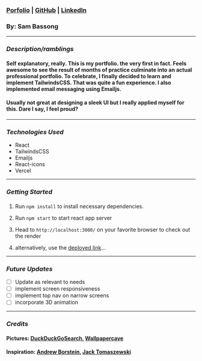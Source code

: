 ###  [Porfolio]() | [GitHub](https://github.com/sbassong) | [LinkedIn](https://www.linkedin.com/in/sambassong/)
### By: Sam Bassong
***

### ***Description/ramblings***

####  Self explanatory, really. This is my portfolio. the very first in fact. Feels awesome to see the result of months of practice culminate into an actual professional portfolio. To celebrate, I finally decided to learn and implement TailwindsCSS. That was quite a fun experience. I also implemented email messaging using Emailjs. 

#### Usually not great at designing a sleek UI but I really applied myself for this. Dare I say, I feel proud?

***

### ***Technologies Used***
* React
* TailwindsCSS
* Emailjs
* React-icons
* Vercel
***

### ***Getting Started***

#### 
1. Run `npm install` to install necessary dependencies.
2. Run `npm start` to start react app server
3. Head to `http://localhost:3000/` on your favorite browser to check out the render

4. alternatively, use the [deployed link]()...
***

### ***Future Updates***

- [ ] Update as relevant to needs
- [ ] implement screen responsiveness
- [ ] implement top nav on narrow screens
- [ ] incorporate 3D animation

***

### ***Credits***
#### Pictures: [DuckDuckGoSearch](https://duckduckgo.com), [Wallpapercave](https://wallpapercave.com/space-needle-wallpaper)
#### Inspiration: [Andrew Borstein](https://andrewborstein.com/), [Jack Tomaszewski](https://jtom.me/portfolio/)

